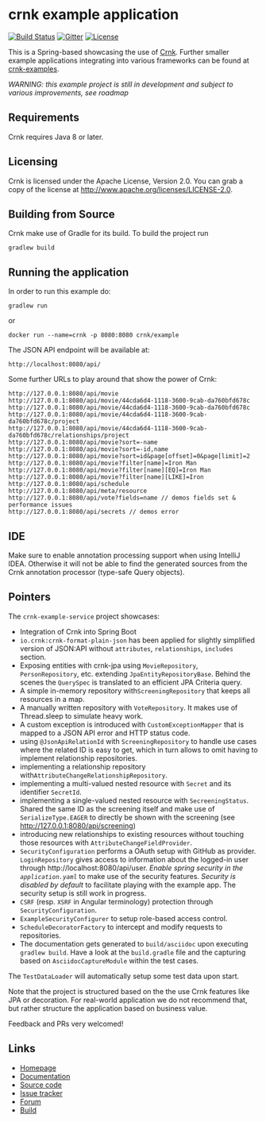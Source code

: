 # crnk example application

[![Build Status](https://travis-ci.org/crnk-project/crnk-example.svg?branch=master)](https://travis-ci.org/crnk-project/crnk-example)
[![Gitter](https://img.shields.io/gitter/room/crkn-io/lobby.svg)](https://gitter.im/crnk-io/Lobby)
[![License](https://img.shields.io/badge/License-Apache%202.0-yellowgreen.svg)](https://github.com/crnk-project/crnk-framework/blob/master/LICENSE.txt)

This is a Spring-based showcasing the use of [Crnk](https://github.com/crnk-project/crnk-framework).
Further smaller example applications integrating into various frameworks can be found at 
[crnk-examples](https://github.com/crnk-project/crnk-framework/tree/master/crnk-examples).

*WARNING: this example project is still in development and subject to various improvements, see roadmap*

## Requirements

Crnk requires Java 8 or later. 

## Licensing

Crnk is licensed under the Apache License, Version 2.0.
You can grab a copy of the license at http://www.apache.org/licenses/LICENSE-2.0.


## Building from Source

Crnk make use of Gradle for its build. To build the project run

    gradlew build
    

## Running the application

In order to run this example do:

	gradlew run

or

    docker run --name=crnk -p 8080:8080 crnk/example

The JSON API endpoint will be available at:
 	
 	http://localhost:8080/api/
 	
Some further URLs to play around that show the power of Crnk:

    http://127.0.0.1:8080/api/movie
    http://127.0.0.1:8080/api/movie/44cda6d4-1118-3600-9cab-da760bfd678c
    http://127.0.0.1:8080/api/movie/44cda6d4-1118-3600-9cab-da760bfd678c
    http://127.0.0.1:8080/api/movie/44cda6d4-1118-3600-9cab-da760bfd678c/project
    http://127.0.0.1:8080/api/movie/44cda6d4-1118-3600-9cab-da760bfd678c/relationships/project
    http://127.0.0.1:8080/api/movie?sort=-name
    http://127.0.0.1:8080/api/movie?sort=-id,name
    http://127.0.0.1:8080/api/movie?sort=id&page[offset]=0&page[limit]=2
    http://127.0.0.1:8080/api/movie?filter[name]=Iron Man
    http://127.0.0.1:8080/api/movie?filter[name][EQ]=Iron Man
    http://127.0.0.1:8080/api/movie?filter[name][LIKE]=Iron
    http://127.0.0.1:8080/api/schedule
    http://127.0.0.1:8080/api/meta/resource
    http://127.0.0.1:8080/api/vote?fields=name // demos fields set & performance issues
    http://127.0.0.1:8080/api/secrets // demos error


## IDE

Make sure to enable annotation processing support when using IntelliJ IDEA. Otherwise it will
not be able to find the generated sources from the Crnk annotation processor (type-safe Query objects).


## Pointers


The `crnk-example-service` project showcases:

- Integration of Crnk into Spring Boot
- `io.crnk:crnk-format-plain-json` has been applied for slightly simplified version of JSON:API without
  `attributes`, `relationships`, `includes` section.
- Exposing entities with crnk-jpa using `MovieRepository`, `PersonRepository`, etc. extending `JpaEntityRepositoryBase`.
  Behind the scenes the `QuerySpec` is translated to an efficient JPA Criteria query.
- A simple in-memory repository with`ScreeningRepository` that keeps all resources in a map.
- A manually written repository with `VoteRepository`. It makes use of Thread.sleep to simulate heavy work.
- A custom exception is introduced with `CustomExceptionMapper` that is mapped to a JSON API error and HTTP status code.
- using `@JsonApiRelationId` with `ScreeningRepository` to
  handle use cases where the related ID is easy to get, which in turn allows
  to omit having to implement relationship repositories.
- implementing a relationship repository with`AttributeChangeRelationshipRepository`.
- implementing a multi-valued nested resource with `Secret` and its identifier `SecretId`.
- implementing a single-valued nested resource with `SecreeningStatus`. Shared the same ID as the screening itself
  and make use of `SerializeType.EAGER` to directly be shown with the screening (see
  http://127.0.0.1:8080/api/screening)
- introducing new relationships to existing resources
  without touching those resources with `AttributeChangeFieldProvider`.  
- `SecurityConfiguration` performs a OAuth setup with GitHub as provider.
  `LoginRepository` gives access to information about the logged-in user through http://localhost:8080/api/user.
  *Enable spring security in the `application.yaml`* to make use of the security features.
  *Security is disabled by default* to facilitate playing with the example app.
   The security setup is still work in progress.
- `CSRF` (resp. `XSRF` in Angular terminology) protection through `SecurityConfiguration`. 
- `ExampleSecurityConfigurer` to setup role-based access control.
- `ScheduleDecoratorFactory` to intercept and modify requests to repositories.
- The documentation gets generated to `build/asciidoc` upon executing `gradlew build`. Have a look at the
  `build.gradle` file and the capturing based on `AsciidocCaptureModule` within the test cases.

The `TestDataLoader` will automatically setup some test data upon start.

Note that the project is structured based on the the use Crnk features like
JPA or decoration. For real-world application we do not recommend that, but rather
structure the application based on business value.

Feedback and PRs very welcomed!


## Links

* [Homepage](http://www.crnk.io)
* [Documentation](http://www.crnk.io/releases/stable/documentation/)
* [Source code](https://github.com/crnk-project/crnk-example/)
* [Issue tracker](https://github.com/crnk-project/crnk-example/issues)
* [Forum](https://gitter.im/crnk-io/Lobby)
* [Build](https://travis-ci.org/crnk-project/crnk-example/)
